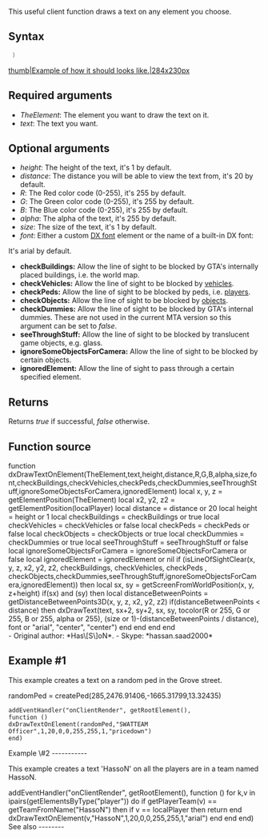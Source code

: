 <lowercasetitle/>

This useful client function draws a text on any element you choose.

Syntax
------

``` Lua
 )
```

[thumb|Example of how it should looks like.|284x230px](/Image:dxDrawTextOnElement.png.md "wikilink")

Required arguments
------------------

-   *TheElement*: The element you want to draw the text on it.
-   *text*: The text you want.

Optional arguments
------------------

-   *height*: The height of the text, it's 1 by default.
-   *distance*: The distance you will be able to view the text from, it's 20 by default.
-   *R*: The Red color code (0-255), it's 255 by default.
-   *G*: The Green color code (0-255), it's 255 by default.
-   *B*: The Blue color code (0-255), it's 255 by default.
-   *alpha*: The alpha of the text, it's 255 by default.
-   *size*: The size of the text, it's 1 by default.
-   *font*: Either a custom [DX font](/DX_font.md "wikilink") element or the name of a built-in DX font:

It's arial by default.

-   **checkBuildings:** Allow the line of sight to be blocked by GTA's internally placed buildings, i.e. the world map.
-   **checkVehicles:** Allow the line of sight to be blocked by [vehicles](/Vehicle.md "wikilink").
-   **checkPeds:** Allow the line of sight to be blocked by peds, i.e. [players](/Player.md "wikilink").
-   **checkObjects:** Allow the line of sight to be blocked by [objects](/Object.md "wikilink").
-   **checkDummies:** Allow the line of sight to be blocked by GTA's internal dummies. These are not used in the current MTA version so this argument can be set to *false*.
-   **seeThroughStuff:** Allow the line of sight to be blocked by translucent game objects, e.g. glass.
-   **ignoreSomeObjectsForCamera:** Allow the line of sight to be blocked by certain objects.
-   **ignoredElement:** Allow the line of sight to pass through a certain specified element.

Returns
-------

Returns *true* if successful, *false* otherwise.

Function source
---------------

<section name="Client" class="client" show="true">
    function dxDrawTextOnElement(TheElement,text,height,distance,R,G,B,alpha,size,font,checkBuildings,checkVehicles,checkPeds,checkDummies,seeThroughStuff,ignoreSomeObjectsForCamera,ignoredElement)
                    local x, y, z = getElementPosition(TheElement)
                    local x2, y2, z2 = getElementPosition(localPlayer)
                    local distance = distance or 20
                    local height = height or 1
                                    local checkBuildings = checkBuildings or true
                                    local checkVehicles = checkVehicles or false
                                    local checkPeds = checkPeds or false
                                    local checkObjects = checkObjects or true
                                    local checkDummies = checkDummies or true
                                    local seeThroughStuff = seeThroughStuff or false
                                    local ignoreSomeObjectsForCamera = ignoreSomeObjectsForCamera or false
                                    local ignoredElement = ignoredElement or nil
                    if (isLineOfSightClear(x, y, z, x2, y2, z2, checkBuildings, checkVehicles, checkPeds , checkObjects,checkDummies,seeThroughStuff,ignoreSomeObjectsForCamera,ignoredElement)) then
                        local sx, sy = getScreenFromWorldPosition(x, y, z+height)
                        if(sx) and (sy) then
                            local distanceBetweenPoints = getDistanceBetweenPoints3D(x, y, z, x2, y2, z2)
                            if(distanceBetweenPoints < distance) then
                                dxDrawText(text, sx+2, sy+2, sx, sy, tocolor(R or 255, G or 255, B or 255, alpha or 255), (size or 1)-(distanceBetweenPoints / distance), font or "arial", "center", "center")
                end
            end
        end
    end

</section>
-   Original author: *Has\[S\]oN*.
-   Skype: *hassan.saad2000*

Example \#1
-----------

This example creates a text on a random ped in the Grove street.

<section name="Client" class="client" show="true">
    randomPed = createPed(285,2476.91406,-1665.31799,13.32435)

    addEventHandler("onClientRender", getRootElement(), 
    function ()
    dxDrawTextOnElement(randomPed,"SWATTEAM Officer",1,20,0,0,255,255,1,"pricedown")
    end)

</section>
Example \#2
-----------

This example creates a text 'HassoN' on all the players are in a team named HassoN.

<section name="Client" class="client" show="true">
    addEventHandler("onClientRender", getRootElement(), 
    function ()
    for k,v in ipairs(getElementsByType("player")) do
            if getPlayerTeam(v) == getTeamFromName("HassoN") then
                if v == localPlayer then return end
                dxDrawTextOnElement(v,"HassoN",1,20,0,0,255,255,1,"arial")
            end
        end
    end)

</section>
See also
--------
